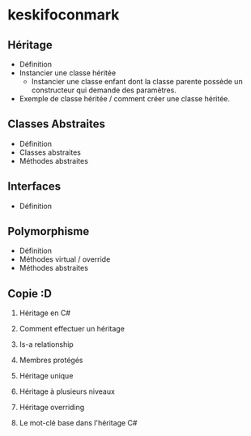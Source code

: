 # keskifoconmark

## Héritage

- Définition
- Instancier une classe héritée
  - Instancier une classe enfant dont la classe parente possède un constructeur qui demande des paramètres.
- Exemple de classe héritée / comment créer une classe héritée.

## Classes Abstraites

- Définition
- Classes abstraites
- Méthodes abstraites

## Interfaces

- Définition

## Polymorphisme

- Définition
- Méthodes virtual / override
- Méthodes abstraites

## Copie :D

1. Héritage en C#

2. Comment effectuer un héritage

3. Is-a relationship

4. Membres protégés

5. Héritage unique

6. Héritage à plusieurs niveaux

7. Héritage overriding

8. Le mot-clé base dans l'héritage C#
